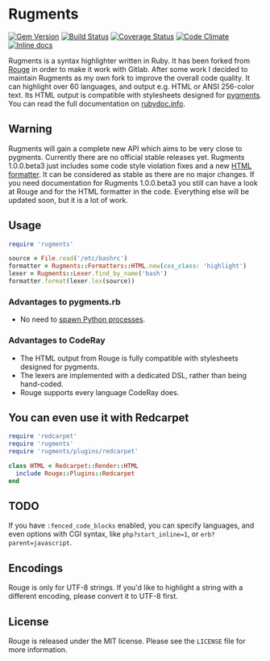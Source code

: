 # Rugments

[![Gem Version](https://badge.fury.io/rb/rugments.svg)](http://badge.fury.io/rb/rugments)
[![Build Status](https://travis-ci.org/rumpelsepp/rugments.svg)](https://travis-ci.org/rumpelsepp/rugments)
[![Coverage Status](https://coveralls.io/repos/rumpelsepp/rugments/badge.svg?branch=master)](https://coveralls.io/r/rumpelsepp/rugments?branch=master)
[![Code Climate](https://codeclimate.com/github/rumpelsepp/rugments/badges/gpa.svg)](https://codeclimate.com/github/rumpelsepp/rugments)
[![Inline docs](http://inch-ci.org/github/rumpelsepp/rugments.svg?branch=master)](http://inch-ci.org/github/rumpelsepp/rugments)

Rugments is a syntax highlighter written in Ruby. It has been forked from
[Rouge][] in order to make it work with Gitlab. After some work I decided to
maintain Rugments as my own fork to improve the overall code quality. It can
highlight over 60 languages, and output e.g. HTML or ANSI 256-color text. Its
HTML output is compatible with stylesheets designed for [pygments][]. You
can read the full documentation on [rubydoc.info][].

[Rouge]: https://github.com/jneen/rouge
[pygments]: http://pygments.org/
[rubydoc.info]: http://www.rubydoc.info/github/rumpelsepp/rugments/master/frames


## Warning

Rugments will gain a complete new API which aims to be very close to pygments.
Currently there are no official stable releases yet. Rugments 1.0.0.beta3 just
includes some code style violation fixes and a new [HTML formatter][]. It can
be considered as stable as there are no major changes. If you need documentation
for Rugments 1.0.0.beta3 you still can have a look at Rouge and for the HTML
formatter in the code. Everything else will be updated soon, but it is a lot of
work.

[HTML formatter]: https://github.com/rumpelsepp/rugments/blob/master/lib/rugments/formatters/html.rb


## Usage

``` ruby
require 'rugments'

source = File.read('/etc/bashrc')
formatter = Rugments::Formatters::HTML.new(css_class: 'highlight')
lexer = Rugments::Lexer.find_by_name('bash')
formatter.format(lexer.lex(source))
```


### Advantages to pygments.rb

* No need to [spawn Python processes](https://github.com/tmm1/pygments.rb).


### Advantages to CodeRay

* The HTML output from Rouge is fully compatible with stylesheets designed for pygments.
* The lexers are implemented with a dedicated DSL, rather than being hand-coded.
* Rouge supports every language CodeRay does.


## You can even use it with Redcarpet

``` ruby
require 'redcarpet'
require 'rugments'
require 'rugments/plugins/redcarpet'

class HTML < Redcarpet::Render::HTML
  include Rouge::Plugins::Redcarpet
end
```

## TODO

If you have `:fenced_code_blocks` enabled, you can specify languages, and even
options with CGI syntax, like `php?start_inline=1`, or `erb?parent=javascript`.


## Encodings

Rouge is only for UTF-8 strings. If you'd like to highlight a string with a
different encoding, please convert it to UTF-8 first.


## License

Rouge is released under the MIT license. Please see the `LICENSE` file for more
information.
